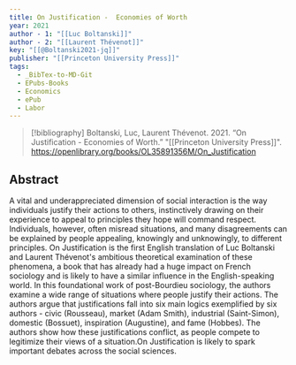 ```yaml
---
title: On Justification -  Economies of Worth
year: 2021
author - 1: "[[Luc Boltanski]]"
author - 2: "[[Laurent Thévenot]]"
key: "[[@Boltanski2021-jq]]"
publisher: "[[Princeton University Press]]"
tags:
  - _BibTex-to-MD-Git
  - EPubs-Books
  - Economics
  - ePub
  - Labor
---
```


> [!bibliography]
> Boltanski, Luc, Laurent Thévenot. 2021. “On Justification -  Economies of Worth.” "[[Princeton University Press]]". https://openlibrary.org/books/OL35891356M/On_Justification

## Abstract
A vital and underappreciated dimension of social interaction is the way individuals justify their actions to others, instinctively drawing on their experience to appeal to principles they hope will command respect. Individuals, however, often misread situations, and many disagreements can be explained by people appealing, knowingly and unknowingly, to different principles. On Justification is the first English translation of Luc Boltanski and Laurent Thévenot's ambitious theoretical examination of these phenomena, a book that has already had a huge impact on French sociology and is likely to have a similar influence in the English-speaking world. In this foundational work of post-Bourdieu sociology, the authors examine a wide range of situations where people justify their actions. The authors argue that justifications fall into six main logics exemplified by six authors -  civic (Rousseau), market (Adam Smith), industrial (Saint-Simon), domestic (Bossuet), inspiration (Augustine), and fame (Hobbes). The authors show how these justifications conflict, as people compete to legitimize their views of a situation.On Justification is likely to spark important debates across the social sciences.